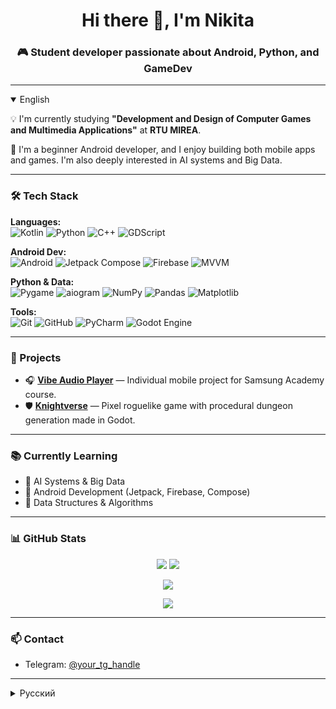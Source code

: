 <h1 align="center">Hi there 👋, I'm Nikita</h1>
<h3 align="center">🎮 Student developer passionate about Android, Python, and GameDev</h3>

---

<details open>
<summary>English</summary>

💡 I'm currently studying **"Development and Design of Computer Games and Multimedia Applications"** at **RTU MIREA**.

🧠 I'm a beginner Android developer, and I enjoy building both mobile apps and games. I'm also deeply interested in AI systems and Big Data.

---

### 🛠️ Tech Stack

**Languages:**  
![Kotlin](https://img.shields.io/badge/Kotlin-7F52FF?style=flat&logo=kotlin&logoColor=white)
![Python](https://img.shields.io/badge/Python-3776AB?style=flat&logo=python&logoColor=white)
![C++](https://img.shields.io/badge/C++-00599C?style=flat&logo=cplusplus&logoColor=white)
![GDScript](https://img.shields.io/badge/GDScript-478CBF?style=flat&logo=godot-engine&logoColor=white)

**Android Dev:**  
![Android](https://img.shields.io/badge/Android-3DDC84?style=flat&logo=android&logoColor=white)
![Jetpack Compose](https://img.shields.io/badge/Jetpack%20Compose-4285F4?style=flat&logo=android&logoColor=white)
![Firebase](https://img.shields.io/badge/Firebase-FFCA28?style=flat&logo=firebase&logoColor=black)
![MVVM](https://img.shields.io/badge/MVVM-007ACC?style=flat&logo=azure-devops&logoColor=white)

**Python & Data:**  
![Pygame](https://img.shields.io/badge/Pygame-3C3C3C?style=flat&logo=python&logoColor=white)
![aiogram](https://img.shields.io/badge/aiogram-4B8BBE?style=flat&logo=python&logoColor=white)
![NumPy](https://img.shields.io/badge/NumPy-013243?style=flat&logo=numpy&logoColor=white)
![Pandas](https://img.shields.io/badge/Pandas-150458?style=flat&logo=pandas&logoColor=white)
![Matplotlib](https://img.shields.io/badge/Matplotlib-11557C?style=flat&logo=python&logoColor=white)

**Tools:**  
![Git](https://img.shields.io/badge/Git-F05032?style=flat&logo=git&logoColor=white)
![GitHub](https://img.shields.io/badge/GitHub-181717?style=flat&logo=github&logoColor=white)
![PyCharm](https://img.shields.io/badge/PyCharm-000000?style=flat&logo=pycharm&logoColor=white)
![Godot Engine](https://img.shields.io/badge/Godot-478CBF?style=flat&logo=godot-engine&logoColor=white)

---

### 🚀 Projects

- 🎧 [**Vibe Audio Player**](https://github.com/ManuScript07/VibeAudioPlayer) — Individual mobile project for Samsung Academy course.
- 🛡️ [**Knightverse**](https://github.com/ManuScript07/ProcedurallyGeneratedRoguelike) — Pixel roguelike game with procedural dungeon generation made in Godot.

---

### 📚 Currently Learning

- 🤖 AI Systems & Big Data  
- 📱 Android Development (Jetpack, Firebase, Compose)  
- 🔢 Data Structures & Algorithms  

---

### 📊 GitHub Stats

<p align="center">
  <img src="https://github-readme-stats.vercel.app/api?username=ManuScript07&show_icons=true&theme=tokyonight" />
  <img src="https://github-readme-stats.vercel.app/api/top-langs/?username=ManuScript07&layout=compact&theme=tokyonight" />
</p>

<p align="center">
  <img src="https://github-profile-trophy.vercel.app/?username=ManuScript07&theme=tokyonight&column=4" />
</p>

<p align="center">
  <img src="https://github-readme-activity-graph.vercel.app/graph?username=ManuScript07&theme=tokyo-night&hide_border=true" />
</p>

---

### 📫 Contact

- Telegram: [@your_tg_handle](https://t.me/tirlicurendui)

</details>

---

<details>
<summary>Русский</summary>

💡 Сейчас я обучаюсь по направлению **«Разработка и дизайн компьютерных игр и мультимедиа приложений»** в **РТУ МИРЭА**.

🧠 Начинающий Android-разработчик. Мне нравится создавать мобильные приложения и небольшие игры. Также интересуюсь искусственным интеллектом и большими данными.

---

### 🛠️ Технологии

**Языки:** Kotlin, Python, C++, GDScript  
**Андроид:** Jetpack Compose, Android Studio, Firebase, MVVM  
**Python:** Pygame, aiogram, pandas, numpy, matplotlib  
**Прочее:** Godot Engine, Git, GitHub, PyCharm

---

### 🚀 Проекты

- 🎧 **Vibe Audio Player** — проект для Академии Samsung
- 🛡️ **Knightverse** — пиксельный рогалик с процедурной генерацией подземелий на Godot

---

### 📚 Изучаю

- 🤖 Системы ИИ и большие данные  
- 📱 Андроид-разработка (Jetpack, Firebase)  
- 🔢 Структуры и алгоритмы  

---

### 📫 Контакты

- Telegram: [@your_tg_handle](https://t.me/tirlicurendui)

</details>
